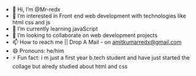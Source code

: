 - 👋 Hi, I’m @Mr-redx
- 👀 I’m interested in Front end web development with technologies like html css and js
- 🌱 I’m currently learning javaScript
- 💞️ I’m looking to collaborate on web development projects 
- 📫 How to reach me || Drop A Mail - on amitkumarredx@gmail.com
- 😄 Pronouns: he/him
- ⚡ Fun fact: i m just a first year b.tech student and have just started the collage but alredy studied about html and css

<!---
Mr-redx/Mr-redx is a ✨ special ✨ repository because its `README.md` (this file) appears on your GitHub profile.
You can click the Preview link to take a look at your changes.
--->
